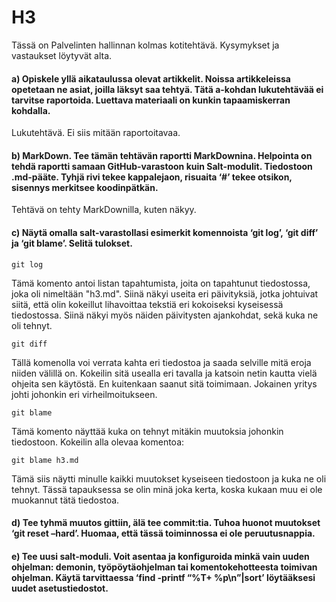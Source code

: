 # H3

Tässä on Palvelinten hallinnan kolmas kotitehtävä. Kysymykset ja vastaukset löytyvät alta.

#### a) Opiskele yllä aikataulussa olevat artikkelit. Noissa artikkeleissa opetetaan ne asiat, joilla läksyt saa tehtyä. Tätä a-kohdan lukutehtävää ei tarvitse raportoida. Luettava materiaali on kunkin tapaamiskerran kohdalla.

Lukutehtävä. Ei siis mitään raportoitavaa.

#### b) MarkDown. Tee tämän tehtävän raportti MarkDownina. Helpointa on tehdä raportti samaan GitHub-varastoon kuin Salt-modulit. Tiedostoon .md-pääte. Tyhjä rivi tekee kappalejaon, risuaita ‘#’ tekee otsikon, sisennys merkitsee koodinpätkän.

Tehtävä on tehty MarkDownilla, kuten näkyy.

#### c) Näytä omalla salt-varastollasi esimerkit komennoista ‘git log’, ‘git diff’ ja ‘git blame’. Selitä tulokset.

    git log
Tämä komento antoi listan tapahtumista, joita on tapahtunut tiedostossa, joka oli nimeltään "h3.md". Siinä näkyi useita eri päivityksiä, jotka johtuivat siitä, että olin kokeillut lihavoittaa tekstiä eri kokoiseksi kyseisessä tiedostossa. Siinä näkyi myös näiden päivitysten ajankohdat, sekä kuka ne oli tehnyt.
 
    git diff
Tällä komenolla voi verrata kahta eri tiedostoa ja saada selville mitä eroja niiden välillä on. Kokeilin sitä usealla eri tavalla ja katsoin netin kautta vielä ohjeita sen käytöstä. En kuitenkaan saanut sitä toimimaan. Jokainen yritys johti johonkin eri virheilmoitukseen.

    git blame
Tämä komento näyttää kuka on tehnyt mitäkin muutoksia johonkin tiedostoon. Kokeilin alla olevaa komentoa:
    
    git blame h3.md
Tämä siis näytti minulle kaikki muutokset kyseiseen tiedostoon ja kuka ne oli tehnyt. Tässä tapauksessa se olin minä joka kerta, koska kukaan muu ei ole muokannut tätä tiedostoa.



#### d) Tee tyhmä muutos gittiin, älä tee commit:tia. Tuhoa huonot muutokset ‘git reset –hard’. Huomaa, että tässä toiminnossa ei ole peruutusnappia.




#### e) Tee uusi salt-moduli. Voit asentaa ja konfiguroida minkä vain uuden ohjelman: demonin, työpöytäohjelman tai komentokehotteesta toimivan ohjelman. Käytä tarvittaessa ‘find -printf “%T+ %p\n”|sort’ löytääksesi uudet asetustiedostot.
